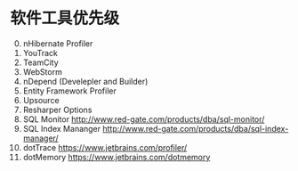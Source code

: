 # 软件工具优先级

0. nHibernate Profiler
0. YouTrack
0. TeamCity
0. WebStorm
0. nDepend (Develepler and Builder)
0. Entity Framework Profiler 
0. Upsource
0. Resharper
Options
0. SQL Monitor http://www.red-gate.com/products/dba/sql-monitor/
0. SQL Index Mananger http://www.red-gate.com/products/dba/sql-index-manager/
0. dotTrace https://www.jetbrains.com/profiler/
0. dotMemory https://www.jetbrains.com/dotmemory

